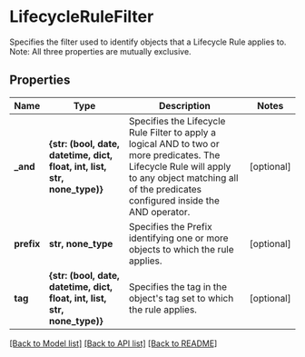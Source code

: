 # LifecycleRuleFilter

Specifies the filter used to identify objects that a Lifecycle Rule applies to. Note: All three properties are mutually exclusive.

## Properties
Name | Type | Description | Notes
------------ | ------------- | ------------- | -------------
**_and** | **{str: (bool, date, datetime, dict, float, int, list, str, none_type)}** | Specifies the Lifecycle Rule Filter to apply a logical AND to two or more predicates. The Lifecycle Rule will apply to any object matching all of the predicates configured inside the AND operator. | [optional] 
**prefix** | **str, none_type** | Specifies the Prefix identifying one or more objects to which the rule applies. | [optional] 
**tag** | **{str: (bool, date, datetime, dict, float, int, list, str, none_type)}** | Specifies the tag in the object&#39;s tag set to which the rule applies. | [optional] 

[[Back to Model list]](../README.md#documentation-for-models) [[Back to API list]](../README.md#documentation-for-api-endpoints) [[Back to README]](../README.md)


